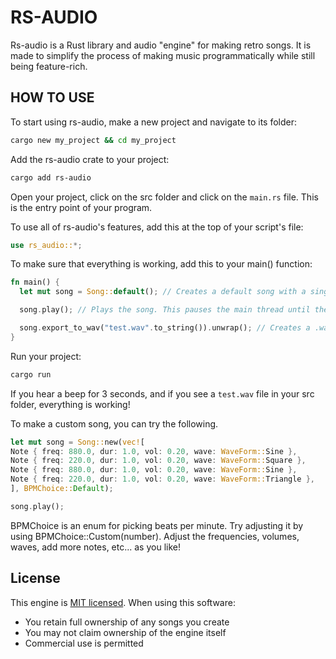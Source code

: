 # RS-AUDIO

Rs-audio is a Rust library and audio "engine" for making retro songs. It is made to simplify the process of making music programmatically while still being feature-rich.

## HOW TO USE
To start using rs-audio, make a new project and navigate to its folder:
```bash
cargo new my_project && cd my_project
```

Add the rs-audio crate to your project:
```bash
cargo add rs-audio
```

Open your project, click on the src folder and click on the `main.rs` file. This is the entry point of your program.

To use all of rs-audio's features, add this at the top of your script's file:
```Rust
use rs_audio::*;
```


To make sure that everything is working, add this to your main() function:
```Rust
fn main() {
  let mut song = Song::default(); // Creates a default song with a single sine wave. It is useful for debugging.

  song.play(); // Plays the song. This pauses the main thread until the song is finished.

  song.export_to_wav("test.wav".to_string()).unwrap(); // Creates a .wav file containing your song.
}
```

Run your project:
```bash
cargo run
```
If you hear a beep for 3 seconds, and if you see a `test.wav` file in your src folder, everything is working!

To make a custom song, you can try the following.
```Rust
let mut song = Song::new(vec![
Note { freq: 880.0, dur: 1.0, vol: 0.20, wave: WaveForm::Sine },
Note { freq: 220.0, dur: 1.0, vol: 0.20, wave: WaveForm::Square },
Note { freq: 880.0, dur: 1.0, vol: 0.20, wave: WaveForm::Sine },
Note { freq: 220.0, dur: 1.0, vol: 0.20, wave: WaveForm::Triangle },
], BPMChoice::Default);

song.play();
```

BPMChoice is an enum for picking beats per minute. Try adjusting it by using BPMChoice::Custom(number).
Adjust the frequencies, volumes, waves, add more notes, etc... as you like!


## License
This engine is [MIT licensed](LICENSE). When using this software:
- You retain full ownership of any songs you create
- You may not claim ownership of the engine itself
- Commercial use is permitted
